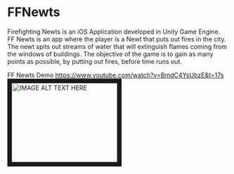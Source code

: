 # FFNewts

Firefighting Newts is an iOS Application developed in Unity Game Engine. FF Newts is an app where the player is a Newt that puts out fires in the city. The newt spits out streams of water that will extinguish flames coming from the windows of buildings. The objective of the game is to gain as many points as possible, by putting out fires, before time runs out.

FF Newts Demo
https://www.youtube.com/watch?v=BmdC4YsUbzE&t=17s
<a href="http://www.youtube.com/watch?feature=player_embedded&v=YOUTUBE_VIDEO_ID_HERE
" target="_blank"><img src="http://img.youtube.com/vi/watch?v=BmdC4YsUbzE&t=17s/0.jpg" 
alt="IMAGE ALT TEXT HERE" width="240" height="180" border="10" /></a>
